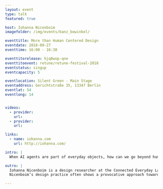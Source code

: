```yaml
---
layout: event
type: talk
featured: true

host: Iohanna Nicenboim
imagefolder: /img/events/banz_bowinkel/

eventtitle: More than Human Centered Design
eventdate: 2018-09-27
eventtime: 16:00 - 16:30

eventtitorelease: hjq0wop-qne
eventtitoevent: retune/retune-festival-2018
eventstatus: singup
eventcapacity: 5

eventlocation: Silent Green - Main Stage
eventaddress: Gerichtstraße 35, 13347 Berlin
eventlat: 54
eventlong: 14


videos:
  - provider: 
    url: 
  - provider: 
    url: 

links:
  - name: iohanna.com
    url: http://iohanna.com/

intro: |
  When AI agents are part of everyday objects, how can we go beyond human-centered-design? Drawing from Design Anthropology and a new discipline called Machine Behaviour, the talk »More than Human Centered Design« will examine how algorithms are enacted by everyday objects in the Internet of Things, and propose new design methods to practice a more-than-human-centered-design. 

outro: |
  Iohanna Nicenboim is a design researcher at the Connected Everyday Lab (TU Delft). She focuses on connected objects as part of complex socio-technical systems in everyday futures. Following a Research through Design process, and using unconventional methods, she investigates interactions in the area of IoT, AI, Machine Learning, Social Sciences. 
  Nicenboim’s design practice often shows a provocative approach towards the Internet of Things, using techniques from Speculative Design and Design Fiction. She received the Internet of Things Award for the Best Design Fiction project in 2015-16, and the Thingscon IoT fellowship in 2017. She participated in residency programs, gave talks and exhibited her work in different international exhibitions and conferences, like CHI, DIS, FutureEverything, Transmediale, Milan Design Week and Dutch Design Week.

---
```

